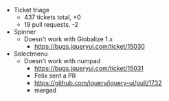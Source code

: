 * Ticket triage	
	* 437 tickets total, +0
	* 19 pull requests, -2
* Spinner	
	* Doesn't work with Globalize 1.x
	  * https://bugs.jqueryui.com/ticket/15030
* Selectmenu	
	* Doesn't work with numpad
	  * https://bugs.jqueryui.com/ticket/15031
	  * Felix sent a PR
	  * https://github.com/jquery/jquery-ui/pull/1732
	  * merged
